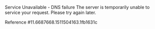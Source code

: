 Service Unavailable - DNS failure The server is temporarily unable to service your request. Please try again later.

Reference #11.6687668.1511504163.1fb1631c